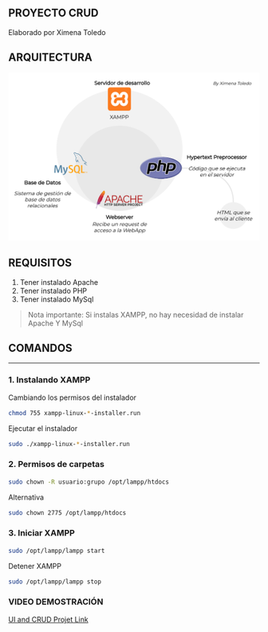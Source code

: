 ## PROYECTO CRUD 
Elaborado por Ximena Toledo

## ARQUITECTURA
![alt](img/1.png)

## REQUISITOS
1. Tener instalado Apache
2. Tener instalado PHP
3. Tener instalado MySql

> Nota importante: Si instalas XAMPP, no hay necesidad de instalar Apache Y MySql

## COMANDOS 
---

### 1. Instalando XAMPP


Cambiando los permisos del instalador

```bash
chmod 755 xampp-linux-*-installer.run
```

Ejecutar el instalador

```bash
sudo ./xampp-linux-*-installer.run
```

### 2. Permisos de carpetas

```bash
sudo chown -R usuario:grupo /opt/lampp/htdocs
```

Alternativa
```bash
sudo chown 2775 /opt/lampp/htdocs
```
### 3. Iniciar XAMPP

```bash
sudo /opt/lampp/lampp start
```

Detener XAMPP
```bash
sudo /opt/lampp/lampp stop
```

### VIDEO DEMOSTRACIÓN

[UI and CRUD Projet Link](https://www.youtube.com/watch?v=napVQnr9JB8&ab_channel=TOLEDORIVERAXIMENAA)
